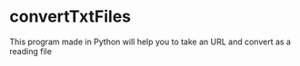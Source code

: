# convertTxtFiles
This program made in Python will help you to take an URL and convert as a reading file
